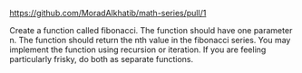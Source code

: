 
https://github.com/MoradAlkhatib/math-series/pull/1

Create a function called fibonacci.
The function should have one parameter n.
The function should return the nth value in the fibonacci series.
You may implement the function using recursion or iteration.
If you are feeling particularly frisky, do both as separate functions.


